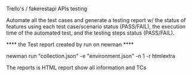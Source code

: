 Trello's / fakerestapi APIs testing

Automate all the test cases and generate a testing report w/ the status of features using each test case/scenario status (PASS/FAIL), the execution time of the automated test, and the testing steps status (PASS/FAIL).

****  the Test report created by run on  newman ****

newman run "collection.json" -e "environment.json" -n 1 -r htmlextra

The reports is HTML report show all information and TCs
